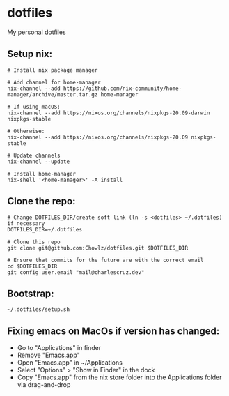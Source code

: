 # dotfiles
My personal dotfiles

## Setup nix:
```
# Install nix package manager

# Add channel for home-manager
nix-channel --add https://github.com/nix-community/home-manager/archive/master.tar.gz home-manager

# If using macOS:
nix-channel --add https://nixos.org/channels/nixpkgs-20.09-darwin nixpkgs-stable

# Otherwise:
nix-channel --add https://nixos.org/channels/nixpkgs-20.09 nixpkgs-stable

# Update channels
nix-channel --update

# Install home-manager
nix-shell '<home-manager>' -A install
```

## Clone the repo:
```
# Change DOTFILES_DIR/create soft link (ln -s <dotfiles> ~/.dotfiles) if necessary
DOTFILES_DIR=~/.dotfiles

# Clone this repo
git clone git@github.com:Chowlz/dotfiles.git $DOTFILES_DIR

# Ensure that commits for the future are with the correct email
cd $DOTFILES_DIR
git config user.email "mail@charlescruz.dev"
```

## Bootstrap:
```
~/.dotfiles/setup.sh
```

## Fixing emacs on MacOs if version has changed:
- Go to "Applications" in finder
- Remove "Emacs.app"
- Open "Emacs.app" in ~/Applications
- Select "Options" > "Show in Finder" in the dock
- Copy "Emacs.app" from the nix store folder into the Applications folder via drag-and-drop
